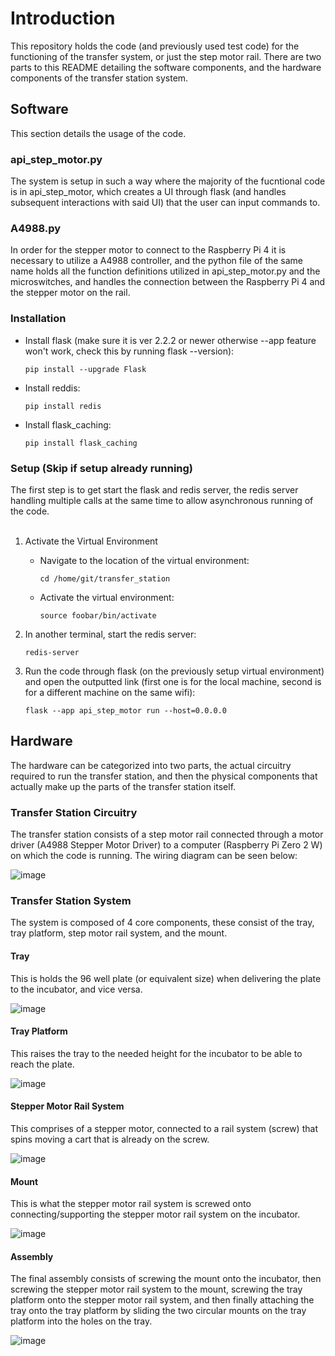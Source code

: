 [comment]: <> (Author: Benjamin Pyatski)
[comment]: <> (Company: Chory Lab)


<h1>Introduction</h1>
This repository holds the code (and previously used test code) for the functioning of the transfer system, or just the step motor rail. There are two parts to this README detailing the software components, and the hardware components of the transfer station system.

<h2>Software</h2>
This section details the usage of the code.

<h3>api_step_motor.py</h3>
The system is setup in such a way where the majority of the fucntional code is in api_step_motor, which creates a UI through flask (and handles subsequent interactions with said UI) that the user can input commands to. 

<h3>A4988.py</h3>
In order for the stepper motor to connect to the Raspberry Pi 4 it is necessary to utilize a A4988 controller, and the python file of the same name holds all the function definitions utilized in api_step_motor.py and the microswitches, and handles the connection between the Raspberry Pi 4 and the stepper motor on the rail.

<h3>Installation</h3>

* Install flask (make sure it is ver 2.2.2 or newer otherwise --app feature won't work, check this by running flask --version):
  
    ```pip install --upgrade Flask ```

* Install reddis:

    ```pip install redis```

* Install flask_caching:
  
    ```pip install flask_caching```

<h3>Setup (Skip if setup already running)</h3>
The first step is to get start the flask and redis server, the redis server handling multiple calls at the same time to allow asynchronous running of the code. 
<br><br>

1. Activate the Virtual Environment
    - Navigate to the location of the virtual environment:
    
      ```cd /home/git/transfer_station```
    - Activate the virtual environment:
    
      ```source foobar/bin/activate```
    
2. In another terminal, start the redis server:
   
    ```redis-server```  

4. Run the code through flask (on the previously setup virtual environment) and open the outputted link (first one is for the local machine, second is for a different machine on the same wifi):

    ```flask --app api_step_motor run --host=0.0.0.0```

<h2>Hardware</h2>
The hardware can be categorized into two parts, the actual circuitry required to run the transfer station, and then the physical components that actually make up the parts of the transfer station itself. 

<h3>Transfer Station Circuitry</h3>
The transfer station consists of a step motor rail connected through a motor driver (A4988 Stepper Motor Driver) to a computer (Raspberry Pi Zero 2 W) on which the code is running. The wiring diagram can be seen below:

![image](https://github.com/chory-lab/transfer_station/assets/69654071/a2e29e91-b305-4fbc-8b5c-8c84075bc933)

<h3>Transfer Station System</h3>
The system is composed of 4 core components, these consist of the tray, tray platform, step motor rail system, and the mount.

<h4>Tray</h4>
This is holds the 96 well plate (or equivalent size) when delivering the plate to the incubator, and vice versa.

![image](https://github.com/chory-lab/transfer_station/assets/69654071/5e6d066a-dbb4-403d-9bdd-c4cc44f140a3)

<h4>Tray Platform</h4>
This raises the tray to the needed height for the incubator to be able to reach the plate.

![image](https://github.com/chory-lab/transfer_station/assets/69654071/3565bda2-becf-4eeb-828e-3ba721c507a8)

<h4>Stepper Motor Rail System</h4>
This comprises of a stepper motor, connected to a rail system (screw) that spins moving a cart that is already on the screw.

![image](https://github.com/chory-lab/transfer_station/assets/69654071/2178c803-b7bc-447f-a207-de881839ab26)

<h4>Mount</h4>
This is what the stepper motor rail system is screwed onto connecting/supporting the stepper motor rail system on the incubator.

![image](https://github.com/chory-lab/transfer_station/assets/69654071/741e2487-255b-4564-998c-046b475df2dc)

<h4>Assembly</h4>
The final assembly consists of screwing the mount onto the incubator, then screwing the stepper motor rail system to the mount, screwing the tray platform onto the stepper motor rail system, and then finally attaching the tray onto the tray platform by sliding the two circular mounts on the tray platform into the holes on the tray.

![image](https://github.com/chory-lab/transfer_station/assets/69654071/5c06eda0-1139-4632-b7d7-214fcca2a171)


